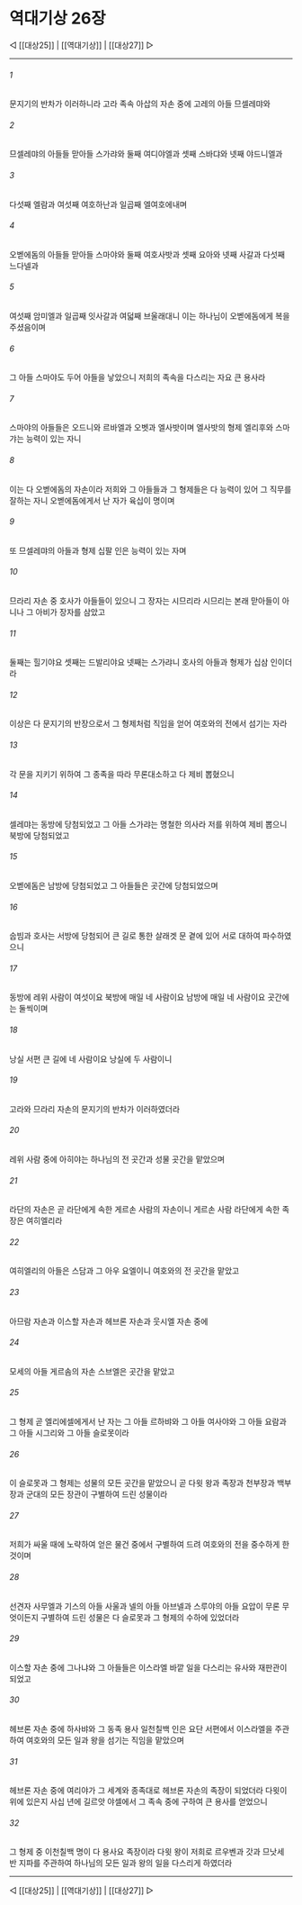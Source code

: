 # 역대기상 26장

◁ [[대상25]] | [[역대기상]] | [[대상27]] ▷
***

###### 1
문지기의 반차가 이러하니라 고라 족속 아삽의 자손 중에 고레의 아들 므셀레먀와

###### 2
므셀레먀의 아들들 맏아들 스가랴와 둘째 여디야엘과 셋째 스바댜와 넷째 야드니엘과

###### 3
다섯째 엘람과 여섯째 여호하난과 일곱째 엘여호에내며

###### 4
오벧에돔의 아들들 맏아들 스마야와 둘째 여호사밧과 셋째 요아와 넷째 사갈과 다섯째 느다넬과

###### 5
여섯째 암미엘과 일곱째 잇사갈과 여덟째 브울래대니 이는 하나님이 오벧에돔에게 복을 주셨음이며

###### 6
그 아들 스마야도 두어 아들을 낳았으니 저희의 족속을 다스리는 자요 큰 용사라

###### 7
스마야의 아들들은 오드니와 르바엘과 오벳과 엘사밧이며 엘사밧의 형제 엘리후와 스마갸는 능력이 있는 자니

###### 8
이는 다 오벧에돔의 자손이라 저희와 그 아들들과 그 형제들은 다 능력이 있어 그 직무를 잘하는 자니 오벧에돔에게서 난 자가 육십이 명이며

###### 9
또 므셀레먀의 아들과 형제 십팔 인은 능력이 있는 자며

###### 10
므라리 자손 중 호사가 아들들이 있으니 그 장자는 시므리라 시므리는 본래 맏아들이 아니나 그 아비가 장자를 삼았고

###### 11
둘째는 힐기야요 셋째는 드발리야요 넷째는 스가랴니 호사의 아들과 형제가 십삼 인이더라

###### 12
이상은 다 문지기의 반장으로서 그 형제처럼 직임을 얻어 여호와의 전에서 섬기는 자라

###### 13
각 문을 지키기 위하여 그 종족을 따라 무론대소하고 다 제비 뽑혔으니

###### 14
셀레먀는 동방에 당첨되었고 그 아들 스가랴는 명철한 의사라 저를 위하여 제비 뽑으니 북방에 당첨되었고

###### 15
오벧에돔은 남방에 당첨되었고 그 아들들은 곳간에 당첨되었으며

###### 16
숩빔과 호사는 서방에 당첨되어 큰 길로 통한 살래겟 문 곁에 있어 서로 대하여 파수하였으니

###### 17
동방에 레위 사람이 여섯이요 북방에 매일 네 사람이요 남방에 매일 네 사람이요 곳간에는 둘씩이며

###### 18
낭실 서편 큰 길에 네 사람이요 낭실에 두 사람이니

###### 19
고라와 므라리 자손의 문지기의 반차가 이러하였더라

###### 20
레위 사람 중에 아히야는 하나님의 전 곳간과 성물 곳간을 맡았으며

###### 21
라단의 자손은 곧 라단에게 속한 게르손 사람의 자손이니 게르손 사람 라단에게 속한 족장은 여히엘리라

###### 22
여히엘리의 아들은 스담과 그 아우 요엘이니 여호와의 전 곳간을 맡았고

###### 23
아므람 자손과 이스할 자손과 헤브론 자손과 웃시엘 자손 중에

###### 24
모세의 아들 게르솜의 자손 스브엘은 곳간을 맡았고

###### 25
그 형제 곧 엘리에셀에게서 난 자는 그 아들 르하뱌와 그 아들 여사야와 그 아들 요람과 그 아들 시그리와 그 아들 슬로못이라

###### 26
이 슬로못과 그 형제는 성물의 모든 곳간을 맡았으니 곧 다윗 왕과 족장과 천부장과 백부장과 군대의 모든 장관이 구별하여 드린 성물이라

###### 27
저희가 싸울 때에 노략하여 얻은 물건 중에서 구별하여 드려 여호와의 전을 중수하게 한 것이며

###### 28
선견자 사무엘과 기스의 아들 사울과 넬의 아들 아브넬과 스루야의 아들 요압이 무론 무엇이든지 구별하여 드린 성물은 다 슬로못과 그 형제의 수하에 있었더라

###### 29
이스할 자손 중에 그나냐와 그 아들들은 이스라엘 바깥 일을 다스리는 유사와 재판관이 되었고

###### 30
헤브론 자손 중에 하사뱌와 그 동족 용사 일천칠백 인은 요단 서편에서 이스라엘을 주관하여 여호와의 모든 일과 왕을 섬기는 직임을 맡았으며

###### 31
헤브론 자손 중에 여리야가 그 세계와 종족대로 헤브론 자손의 족장이 되었더라 다윗이 위에 있은지 사십 년에 길르앗 야셀에서 그 족속 중에 구하여 큰 용사를 얻었으니

###### 32
그 형제 중 이천칠백 명이 다 용사요 족장이라 다윗 왕이 저희로 르우벤과 갓과 므낫세 반 지파를 주관하여 하나님의 모든 일과 왕의 일을 다스리게 하였더라

***
◁ [[대상25]] | [[역대기상]] | [[대상27]] ▷